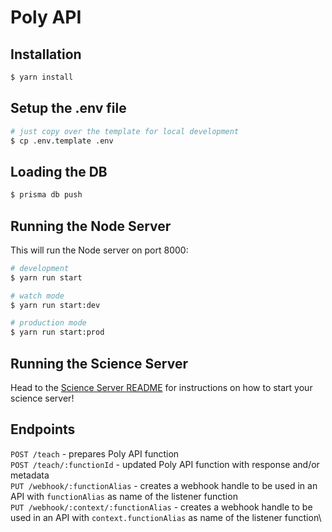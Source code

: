 # Poly API

## Installation

```bash
$ yarn install
```

## Setup the .env file

```bash
# just copy over the template for local development
$ cp .env.template .env
```

## Loading the DB

```bash
$ prisma db push
```

## Running the Node Server

This will run the Node server on port 8000:

```bash
# development
$ yarn run start

# watch mode
$ yarn run start:dev

# production mode
$ yarn run start:prod
```

## Running the Science Server

Head to the [Science Server README](https://github.com/polyapi/poly-alpha/blob/develop/science/README.md) for instructions on how to start your science server!

## Endpoints

`POST /teach` - prepares Poly API function\
`POST /teach/:functionId` - updated Poly API function with response and/or metadata\
`PUT /webhook/:functionAlias` - creates a webhook handle to be used in an API with `functionAlias` as name of the
listener function\
`PUT /webhook/:context/:functionAlias` - creates a webhook handle to be used in an API with `context.functionAlias` as
name of the listener function\
